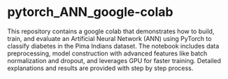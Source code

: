 # pytorch_ANN_google-colab
This repository contains a google colab that demonstrates how to build, train, and evaluate an Artificial Neural Network (ANN) using PyTorch to classify diabetes in the Pima Indians dataset. The notebook includes data preprocessing, model construction with advanced features like batch normalization and dropout, and leverages GPU for faster training. Detailed explanations and results are provided with step by step process.
